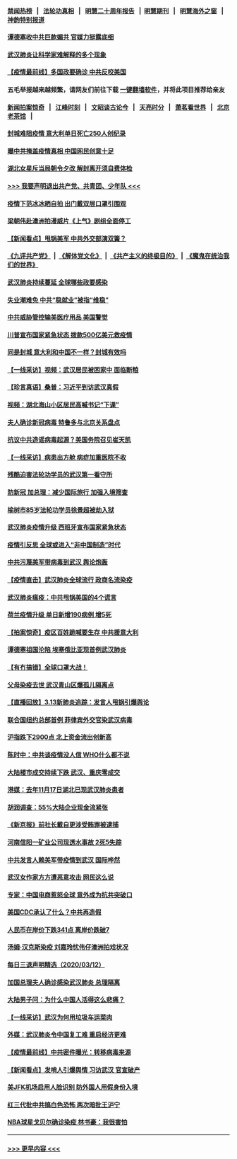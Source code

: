 #### [禁闻热榜](热点新闻.md?=0)  &nbsp;&nbsp;|&nbsp;&nbsp; [法轮功真相](https://github.com/gfw-breaker/truth/blob/master/README.md?=0) &nbsp;&nbsp;|&nbsp;&nbsp; [明慧二十周年报告](https://github.com/gfw-breaker/mh-reports/blob/master/README.md?=0) &nbsp;&nbsp;|&nbsp;&nbsp;[明慧期刊](https://github.com/gfw-breaker/mh-qikan) &nbsp;&nbsp;|&nbsp;&nbsp; [明慧海外之窗](https://github.com/gfw-breaker/mh-news/blob/master/README.md?=0) &nbsp;&nbsp;|&nbsp;&nbsp; [神韵特别报道](https://github.com/gfw-breaker/mh-news/blob/master/shenyun.md?=0)
#### [谭德塞收中共巨款媚共 官媒力挺露底细](../pages/nsc413/n11939007.md?t=03141202) 
#### [武汉肺炎让科学家难解释的多个现象](../pages/nsc413/n11938553.md?t=03141202) 
#### [【疫情最前线】多国政要确诊 中共反咬美国](../pages/nsc413/n11938734.md?t=03141202) 
#### 五毛举报越来越频繁，请网友们前往下载 [一键翻墙软件](https://github.com/gfw-breaker/ssr-accounts)，并将此项目推荐给亲友
#### [新闻拍案惊奇](https://github.com/gfw-breaker/banned-news/blob/master/pages/link4.md) &nbsp;&nbsp;|&nbsp;&nbsp; [江峰时刻](https://github.com/gfw-breaker/banned-news/blob/master/pages/link4.md) &nbsp;&nbsp;|&nbsp;&nbsp; [文昭谈古论今](https://github.com/gfw-breaker/banned-news/blob/master/pages/link4.md) &nbsp;&nbsp;|&nbsp;&nbsp; [天亮时分](https://github.com/gfw-breaker/banned-news/blob/master/pages/link4.md) &nbsp;&nbsp;|&nbsp;&nbsp; [萧茗看世界](https://github.com/gfw-breaker/banned-news/blob/master/pages/link4.md) &nbsp;&nbsp;|&nbsp;&nbsp; [北京老茶馆](https://github.com/gfw-breaker/banned-news/blob/master/pages/link4.md) &nbsp;&nbsp;|&nbsp;&nbsp; 
#### [封城难阻疫情 意大利单日死亡250人创纪录](../pages/nsc413/n11939185.md?t=03141202) 
#### [曝中共掩盖疫情真相 中国网民创意十足](../pages/nsc413/n11939039.md?t=03141202) 
#### [湖北女星斥当局朝令夕改 解封离开须自费体检](../pages/nsc413/n11938864.md?t=03141202) 
#### [>>> 我要声明退出共产党、共青团、少年队 <<<](https://github.com/begood0513/goodnews/blob/master/quit/letter.md) 
#### [疫情下范冰冰晒自拍 出门戴双层口罩引围观](../pages/nsc413/n11938952.md?t=03141202) 
#### [梁朝伟赴澳洲拍漫威片《上气》剧组全面停工](../pages/nsc413/n11938685.md?t=03141202) 
#### [【新闻看点】甩锅美军 中共外交部演双簧？](../pages/nsc413/n11938828.md?t=03141202) 
#### [《九评共产党》](https://github.com/begood0513/9ping.md/blob/master/README.md) &nbsp;|&nbsp; [《解体党文化》](../../../../jtdwh.md/blob/master/README.md)  &nbsp;|&nbsp; [《共产主义的终极目的》](../../../../gczydzjmd.md/blob/master/README.md) &nbsp;|&nbsp; [《魔鬼在统治我们的世界》](../../../../mgztzwmdsj.md/blob/master/README.md) 
#### [武汉肺炎持续蔓延 全球哪些政要感染](../pages/nsc413/n11938672.md?t=03141202) 
#### [失业潮难免 中共“稳就业”被指“维稳”](../pages/nsc413/n11938974.md?t=03141202) 
#### [中共威胁管控输美医疗用品 美国警觉](../pages/nsc413/n11938602.md?t=03141202) 
#### [川普宣布国家紧急状态 拨款500亿美元救疫情](../pages/nsc413/n11939032.md?t=03141202) 
#### [同是封城 意大利和中国不一样？封城有效吗](../pages/nsc413/n11938855.md?t=03141202) 
#### [【一线采访】视频：武汉居民被困家中 面临断粮](../pages/nsc413/n11938946.md?t=03141202) 
#### [【珍言真语】桑普：习近平到访武汉真假](../pages/nsc413/n11938896.md?t=03141202) 
#### [视频：湖北海山小区居民高喊书记“下课”](../pages/nsc413/n11938914.md?t=03141202) 
#### [夫人确诊新冠病毒 特鲁多与北京关系盘点](../pages/nsc413/n11938748.md?t=03141202) 
#### [抗议中共造谣病毒起源？美国务院召见崔天凯](../pages/nsc413/n11938747.md?t=03141202) 
#### [【一线采访】病患出方舱 病症加重医院不收](../pages/nsc413/n11938627.md?t=03141202) 
#### [残酷迫害法轮功学员的武汉第一看守所](../pages/nsc413/n11935225.md?t=03141202) 
#### [防新冠 加总理：减少国际旅行 加强入境筛查](../pages/nsc413/n11938771.md?t=03141202) 
#### [榆树市85岁法轮功学员徐景超被劫入狱](../pages/nsc413/n11937879.md?t=03141202) 
#### [武汉肺炎疫情升级 西班牙宣布国家紧急状态](../pages/nsc413/n11938701.md?t=03141202) 
#### [疫情引反思 全球或进入“非中国制造”时代](../pages/nsc413/n11938632.md?t=03141202) 
#### [中共污蔑美军带病毒到武汉 舆论炮轰](../pages/nsc413/n11938582.md?t=03141202) 
#### [【疫情直击】武汉肺炎全球流行 政商名流染疫](../pages/nsc413/n11938345.md?t=03141202) 
#### [武汉肺炎瘟疫：中共甩锅美国的4个谎言](../pages/nsc413/n11938370.md?t=03141202) 
#### [荷兰疫情升级 单日新增190病例 增5死](../pages/nsc413/n11938364.md?t=03141202) 
#### [【拍案惊奇】疫区百姓跪喊要生存 中共援意大利](../pages/nsc413/n11937193.md?t=03141202) 
#### [谭德塞祖国沦陷 埃塞俄比亚现首例武汉肺炎](../pages/nsc413/n11938415.md?t=03141202) 
#### [【有冇搞错】全球口罩大战！](../pages/nsc413/n11938472.md?t=03141202) 
#### [父母染疫去世 武汉青山区爆孤儿隔离点](../pages/nsc413/n11938032.md?t=03141202) 
#### [【直播回放】3.13新肺炎追踪：发言人甩锅引爆舆论](../pages/nsc413/n11938042.md?t=03141202) 
#### [联合国纽约总部首例 菲律宾外交官染武汉病毒](../pages/nsc413/n11937995.md?t=03141202) 
#### [沪指跌下2900点 北上资金流出创新高](../pages/nsc413/n11937855.md?t=03141202) 
#### [陈时中：中共谈疫情没人信 WHO什么都不说](../pages/nsc413/n11937929.md?t=03141202) 
#### [大陆楼市成交持续下跌 武汉、重庆零成交](../pages/nsc413/n11937577.md?t=03141202) 
#### [港媒：去年11月17日湖北已现武汉肺炎患者](../pages/nsc413/n11937669.md?t=03141202) 
#### [胡润调查：55%大陆企业现金流紧张](../pages/nsc413/n11937107.md?t=03141202) 
#### [《新京报》前社长戴自更涉受贿罪被逮捕](../pages/nsc413/n11937422.md?t=03141202) 
#### [河南信阳一矿业公司现透水事故 2死5失踪](../pages/nsc413/n11937442.md?t=03141202) 
#### [中共发言人赖美军带疫情到武汉 国际哗然](../pages/nsc413/n11936484.md?t=03141202) 
#### [武汉女作家方方遭恶意攻击 网民这么说](../pages/nsc413/n11937048.md?t=03141202) 
#### [专家：中国电商惹怒全球 意外成为抗共突破口](../pages/nsc413/n11937116.md?t=03141202) 
#### [美国CDC承认了什么？中共再造假](../pages/nsc413/n11936666.md?t=03141202) 
#### [人民币在岸价下跌341点 离岸价跌破7](../pages/nsc413/n11936779.md?t=03141202) 
#### [汤姆·汉克斯染疫 刘嘉玲忧伟仔澳洲拍戏状况](../pages/nsc413/n11936606.md?t=03141202) 
#### [每日三退声明精选（2020/03/12）](../pages/nsc413/n11937149.md?t=03141202) 
#### [加国总理夫人确诊感染武汉肺炎 总理隔离](../pages/nsc413/n11936352.md?t=03141202) 
#### [大陆男子问：为什么中国人活得这么悲痛？](../pages/nsc413/n11935554.md?t=03141202) 
#### [【一线采访】武汉为何用垃圾车运菜肉](../pages/nsc413/n11936647.md?t=03141202) 
#### [外媒：武汉肺炎令中国复工难 重启经济更难](../pages/nsc413/n11936267.md?t=03141202) 
#### [【疫情最前线】中共密件曝光：转移病毒来源](../pages/nsc413/n11936342.md?t=03141202) 
#### [【新闻看点】发哨人引爆舆情 习访武汉 官宣破产](../pages/nsc413/n11936289.md?t=03141202) 
#### [美JFK机场启用人脸识别 防外国人用假身份入境](../pages/nsc413/n11936511.md?t=03141202) 
#### [红三代批中共搞白色恐怖 两次暗批王沪宁](../pages/nsc413/n11936325.md?t=03141202) 
#### [NBA球星戈贝尔确诊染疫 林书豪：我很害怕](../pages/nsc413/n11936430.md?t=03141202) 

----
#### [ >>> 更早内容 <<< ](../indexes/nsc413-earlier.md)
